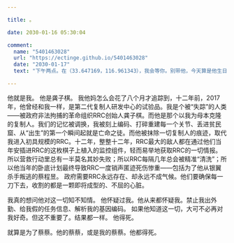 ```yaml
---

title: 。

date: 2030-01-16 05:30:04

comment:
  name: "5401463028"
  url: "https://ectinge.github.io/5401463028"
  date: "2030-01-17"
  text: "下午两点。在（33.647169，116.961343），我会等你。别带他，今天算是他生日，别让他见血。"

---
```


他就是我。
他是龚子棋。
我他妈怎么会花了八个月才追踪到，十二年前，2017年，他曾经和我一样，是第二代复制人研发中心的试验品。我是个被“失踪”的人类——被政府非法拘捕的革命组织RRC创始人龚子棋。而他是那个以我为母本克隆的复制人。我们的记忆被调换，我被刻上编码、打碎重建每一个关节、丢进贫民窟、从“出生”的第一个瞬间起就是亡命之徒。而他被抹除一切复制人的痕迹，取代我进入初具规模的RRC。十二年，整整十二年，RRC最大的敌人都在通过他们当年安插进RRC的这枚棋子上植入的监控组件，轻而易举地获取RRC的一切情报。
所以营救行动里总有一半莫名其妙失败；所以RRC每隔几年总会被精准“清洗”；所以他当年的卧底计划最终导致RRC一度销声匿迹死伤惨重——包括为了他从银翼杀手叛逃的蔡程昱。
政府需要RRC永远存在、却永远不成气候。他们要确保每一刀下去，收割的都是一颗即将成型的、不屈的心脏。

我真的想问他对这一切知不知情。
他怀疑过我。他从来都怀疑我。禁止我出外勤、给我假的任务信息、解析我的基因编码。
如果他知道这一切，大可不必再对我好奇。但这不重要了。结果都一样。
他得死。

就算是为了蔡蔡。他的蔡蔡，或是我的蔡蔡。他都得死。